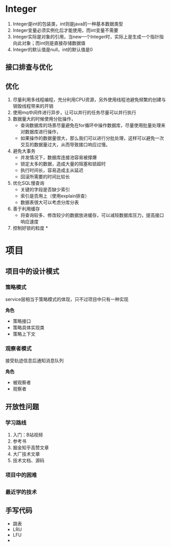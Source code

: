 # Integer

1. Integer是int的包装类，int则是java的一种基本数据类型
2. Integer变量必须实例化后才能使用，而int变量不需要
3. Integer实际是对象的引用，当new一个Integer时，实际上是生成一个指针指向此对象；而int则是直接存储数据值
4. Integer的默认值是null，int的默认值是0

## 接口排查与优化

## 优化

1. 尽量利用多线程编程，充分利用CPU资源，另外使用线程池避免频繁的创建与销毁线程带来的开销
2. 使用mq中间件进行异步，让可以并行的任务尽量可以并行执行
3. 数据量大的时候使用分批操作，
   * 查询数据库的场景尽量避免在for循环中操作数据库，尽量使用批量处理来对数据库进行操作，
   * 如果操作的数据量很大，那么我们可以进行分批处理，这样可以避免一次交互的数据量过大，从而导致接口响应过慢。
4. 避免大事务
   * 并发情况下，数据库连接池容易被撑爆
   * 锁定太多的数据，造成大量的阻塞和锁超时
   * 执行时间长，容易造成主从延迟
   * 回滚所需要的时间比较长
5. 优化SQL慢查询
   * 关键的字段是否缺少索引
   * 索引是否用上（使用explain排查）
   * 数据表很大可以考虑分库分表
6. 善于利用缓存
   * 将查询较多、修改较少的数据放进缓存，可以减轻数据库压力，提高接口响应速度
7. 控制好锁的粒度
   * 

# 项目

## 项目中的设计模式

### 策略模式

service层相当于策略模式的体现，只不过项目中只有一种实现	

**角色**

* 策略接口
* 策略具体实现类
* 策略上下文

### 观察者模式

接受轨迹信息后通知消息队列

**角色**

* 被观察者
* 观察者

## 开放性问题

### 学习路线

1. 入门：B站视频
2. 参考书
3. 掘金知乎高赞文章
4. 大厂技术文章
5. 技术文档、源码

### 项目中的困难

## 

### 最近学的技术



## 手写代码

* 跳表
* LRU
* LFU
* 

